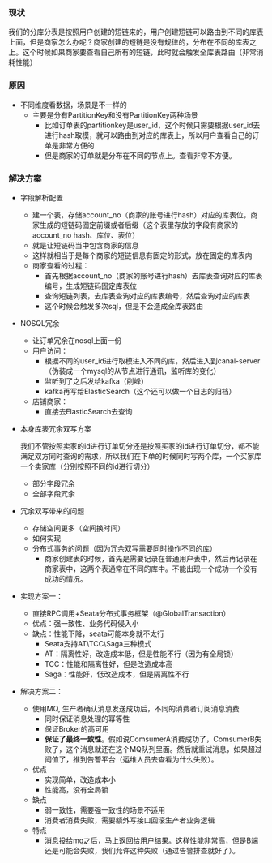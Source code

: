 ### 现状

我们的分库分表是按照用户创建的短链来的，用户创建短链可以路由到不同的库表上面，但是商家怎么办呢？商家创建的短链是没有规律的，分布在不同的库表之上。这个时候如果商家要查看自己所有的短链，此时就会触发全库表路由（非常消耗性能）



### 原因

- 不同维度看数据，场景是不一样的
    - 主要是分有PartitionKey和没有PartitionKey两种场景
        - 比如订单表的partitionkey是user_id，这个时候只需要根据user_id去进行hash取模，就可以路由到对应的库表上，所以用户查看自己的订单是非常方便的
        - 但是商家的订单就是分布在不同的节点上。查看非常不方便。



### 解决方案

- 字段解析配置
    - 建一个表，存储account_no（商家的账号进行hash）对应的库表位，商家生成的短链码固定前缀或者后缀（这个表里存放的字段有商家的account_no hash、库位、表位）
    - 就是让短链码当中包含商家的信息
    - 这样就相当于是每个商家的短链信息有固定的形式，放在固定的库表内
    - 商家查看的过程：
        - 首先根据account_no（商家的账号进行hash）去库表查询对应的库表编号，生成短链码固定库表位
        - 查询短链列表，去库表查询对应的库表编号，然后查询对应的库表
        - 这个时候会触发多次sql，但是不会造成全库表路由



- NOSQL冗余
    - 让订单冗余在nosql上面一份
    - 用户访问：
        - 根据不同的user_id进行取模进入不同的库，然后进入到canal-server（伪装成一个mysql的从节点进行通讯，监听库的变化）
        - 监听到了之后发给kafka（削峰）
        - kafka再写给ElasticSearch（这个还可以做一个日志的归档）
    - 店铺商家：
        - 直接去ElasticSearch去查询



- 本身库表冗余双写方案

  我们不管按照卖家的id进行订单切分还是按照买家的id进行订单切分，都不能满足双方同时查询的需求，所以我们在下单的时候同时写两个库，一个买家库一个卖家库（分别按照不同的id进行切分）

    - 部分字段冗余
    - 全部字段冗余

- 冗余双写带来的问题

    - 存储空间更多（空间换时间）
    - 如何实现
    - 分布式事务的问题（因为冗余双写需要同时操作不同的库）
        - 商家创建表的时候，首先是需要记录在普通用户表中，然后再记录在商家表中，这两个表通常在不同的库中。不能出现一个成功一个没有成功的情况。

- 实现方案一：

    - 直接RPC调用+Seata分布式事务框架（@GlobalTransaction）
    - 优点：强一致性、业务代码侵入小
    - 缺点：性能下降，seata可能本身就不太行
        - Seata支持AT\TCC\Saga三种模式
        - AT：隔离性好，改造成本低，但是性能不行（因为有全局锁）
        - TCC：性能和隔离性好，但是改造成本高
        - Saga：性能好，低改造成本，但是隔离性不行

- 解决方案二：

    * 使用MQ, 生产者确认消息发送成功后，不同的消费者订阅消息消费
        * 同时保证消息处理的幂等性
        * 保证Broker的高可用
        * **保证了最终一致性**。假如说ComsumerA消费成功了，ComsumerB失败了，这个消息就还在这个MQ队列里面。然后就重试消息，如果超过阈值了，推到告警平台（运维人员去查看为什么失败）。
    * 优点
        * 实现简单，改造成本小
        * 性能高，没有全局锁
    * 缺点
        * 弱一致性，需要强一致性的场景不适用
        * 消费者消费失败，需要额外写接口回滚生产者业务逻辑
    * 特点
        * 消息投给mq之后，马上返回给用户结果。这样性能非常高，但是B端还是可能会失败，我们允许这种失败（通过告警排查就好了）。